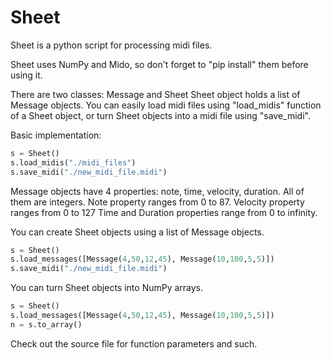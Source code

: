 # Sheet
Sheet is a python script for processing midi files.

Sheet uses NumPy and Mido, so don't forget to "pip install" them before using it.

There are two classes: Message and Sheet
Sheet object holds a list of Message objects.
You can easily load midi files using "load_midis" function of a Sheet object, or turn Sheet objects into a midi file using "save_midi".

Basic implementation:
```python
s = Sheet()
s.load_midis("./midi_files")
s.save_midi("./new_midi_file.midi")
```
Message objects have 4 properties: note, time, velocity, duration.
All of them are integers. 
Note property ranges from 0 to 87.
Velocity property ranges from 0 to 127
Time and Duration properties range from 0 to infinity.

You can create Sheet objects using a list of Message objects.
```python
s = Sheet()
s.load_messages([Message(4,50,12,45), Message(10,100,5,5)])
s.save_midi("./new_midi_file.midi")
```

You can turn Sheet objects into NumPy arrays.
```python
s = Sheet()
s.load_messages([Message(4,50,12,45), Message(10,100,5,5)])
n = s.to_array()
```

Check out the source file for function parameters and such.

